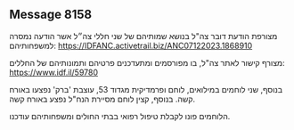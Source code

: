 ## Message 8158

מצורפת הודעת דובר צה"ל בנושא שמותיהם של שני חללי צה״ל אשר הודעה נמסרה למשפחותיהם: https://IDFANC.activetrail.biz/ANC07122023.1868910

מצורף קישור לאתר צה"ל, בו מפורסמים ומתעדכנים פרטיהם ותמונותיהם של החללים: https://www.idf.il/59780

בנוסף, שני לוחמים במילואים, לוחם ופרמדיקית מגדוד 53, עוצבת 'ברק' נפצעו באורח קשה. 
בנוסף, קצין לוחם מסיירת הנח"ל נפצע באורח קשה.

הלוחמים פונו לקבלת טיפול רפואי בבתי החולים ומשפחותיהם עודכנו.

